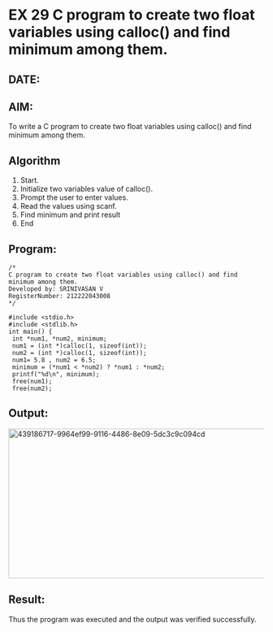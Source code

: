 # EX 29 C program to create two float variables using calloc() and find minimum among them.
## DATE:
## AIM:
To write a C program to create two float variables using calloc() and find minimum among them.

## Algorithm
1. Start.
2. Initialize two variables value of calloc().
3. Prompt the user to enter values.
4. Read the values using scanf.
5. Find minimum and print result
6. End

## Program:
```
/*
C program to create two float variables using calloc() and find minimum among them.
Developed by: SRINIVASAN V
RegisterNumber: 212222043008 
*/
```
```
#include <stdio.h>
#include <stdlib.h>
int main() {
 int *num1, *num2, minimum;
 num1 = (int *)calloc(1, sizeof(int));
 num2 = (int *)calloc(1, sizeof(int));
 num1= 5.8 , num2 = 6.5;
 minimum = (*num1 < *num2) ? *num1 : *num2;
 printf("%d\n", minimum);
 free(num1);
 free(num2);
```

## Output:

<img width="627" height="295" alt="439186717-9964ef99-9116-4486-8e09-5dc3c9c094cd" src="https://github.com/user-attachments/assets/20a7caa7-0983-4ec5-a94b-b8493e48b5f7" />



## Result:
Thus the program was executed and the output was verified successfully.
